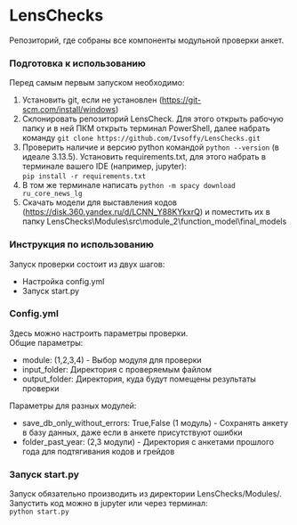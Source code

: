 # LensChecks
Репозиторий, где собраны все компоненты модульной проверки анкет.

### Подготовка к использованию
Перед самым первым запуском необходимо:
1. Установить git, если не установлен (https://git-scm.com/install/windows)
2. Склонировать репозиторий LensCheck. Для этого открыть рабочую папку и в ней ПКМ открыть терминал PowerShell, далее набрать команду ```git clone https://github.com/Ivsoffy/LensChecks.git```
3. Проверить наличие и версию python командой ```python --version``` (в идеале 3.13.5). Установить requirements.txt, для этого набрать в терминале вашего IDE (например, jupyter): \
```pip install -r requirements.txt```
4. В том же терминале написать ```python -m spacy download ru_core_news_lg```
5. Скачать модели для выставления кодов (https://disk.360.yandex.ru/d/LCNN_Y88KYkxrQ) и поместить их в папку LensChecks\Modules\src\module_2\function_model\final_models

### Инструкция по использованию
Запуск проверки состоит из двух шагов:
- Настройка config.yml
- Запуск start.py

### Config.yml
Здесь можно настроить параметры проверки.\
Общие параметры:
- module: (1,2,3,4) - Выбор модуля для проверки
- input_folder: Директория с проверяемым файлом
- output_folder: Директория, куда будут помещены результаты проверки

Параметры для разных модулей:
- save_db_only_without_errors: True,False (1 модуль) - Сохранять анкету в базу данных, даже если в анкете присутствуют ошибки
- folder_past_year: (2,3 модули) - Директория с анкетами прошлого года для подтягивания кодов и грейдов

### Запуск start.py
Запуск обязательно производить из директории LensChecks/Modules/. Запустить код можно в jupyter или через терминал: \
```python start.py```

